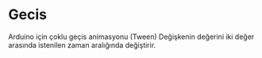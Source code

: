 # Gecis
Arduino için çoklu geçis animasyonu (Tween)
Değişkenin değerini iki değer arasında istenilen zaman aralığında değiştirir.
